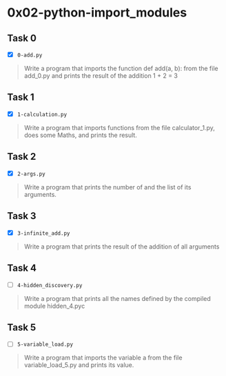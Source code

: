 # 0x02-python-import_modules

## Task 0
- [x] `0-add.py`
> Write a program that imports the function def add(a, b):
> from the file add_0.py and prints the result of 
> the addition 1 + 2 = 3

## Task 1
- [x] `1-calculation.py`
> Write a program that imports functions from the file
> calculator_1.py, does some Maths, and prints the result.

## Task 2
- [x] `2-args.py`
> Write a program that prints the number of and 
> the list of its arguments.

## Task 3
- [x] `3-infinite_add.py`
> Write a program that prints the result of the 
> addition of all arguments

## Task 4
- [ ] `4-hidden_discovery.py`
> Write a program that prints all the names defined by 
> the compiled module hidden_4.pyc

## Task 5
- [ ] `5-variable_load.py`
> Write a program that imports the variable a from the 
> file variable_load_5.py and prints its value.
